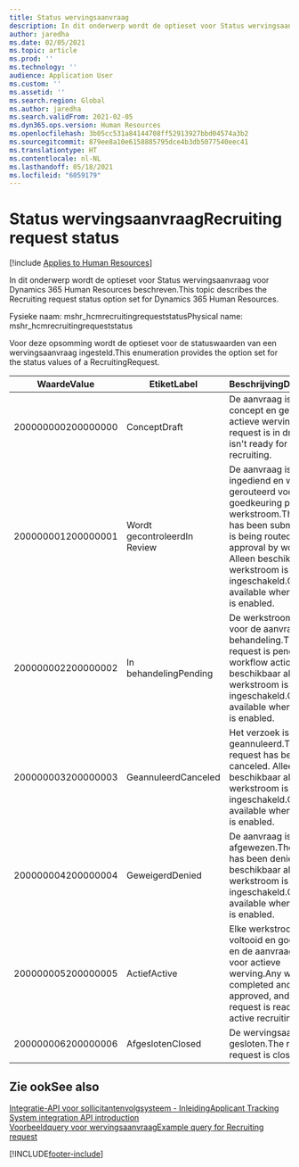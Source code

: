 ```yaml
---
title: Status wervingsaanvraag
description: In dit onderwerp wordt de optieset voor Status wervingsaanvraag voor Dynamics 365 Human Resources beschreven.
author: jaredha
ms.date: 02/05/2021
ms.topic: article
ms.prod: ''
ms.technology: ''
audience: Application User
ms.custom: ''
ms.assetid: ''
ms.search.region: Global
ms.author: jaredha
ms.search.validFrom: 2021-02-05
ms.dyn365.ops.version: Human Resources
ms.openlocfilehash: 3b05cc531a84144708ff52913927bbd04574a3b2
ms.sourcegitcommit: 879ee8a10e6158885795dce4b3db5077540eec41
ms.translationtype: HT
ms.contentlocale: nl-NL
ms.lasthandoff: 05/18/2021
ms.locfileid: "6059179"
---
```

# <a name="recruiting-request-status"></a><span data-ttu-id="0426a-103">Status wervingsaanvraag</span><span class="sxs-lookup"><span data-stu-id="0426a-103">Recruiting request status</span></span>

[!include [Applies to Human Resources](../includes/applies-to-hr.md)]

<span data-ttu-id="0426a-104">In dit onderwerp wordt de optieset voor Status wervingsaanvraag voor Dynamics 365 Human Resources beschreven.</span><span class="sxs-lookup"><span data-stu-id="0426a-104">This topic describes the Recruiting request status option set for Dynamics 365 Human Resources.</span></span>

<span data-ttu-id="0426a-105">Fysieke naam: mshr_hcmrecruitingrequeststatus</span><span class="sxs-lookup"><span data-stu-id="0426a-105">Physical name: mshr_hcmrecruitingrequeststatus</span></span>

<span data-ttu-id="0426a-106">Voor deze opsomming wordt de optieset voor de statuswaarden van een wervingsaanvraag ingesteld.</span><span class="sxs-lookup"><span data-stu-id="0426a-106">This enumeration provides the option set for the status values of a RecruitingRequest.</span></span>

| <span data-ttu-id="0426a-107">Waarde</span><span class="sxs-lookup"><span data-stu-id="0426a-107">Value</span></span> | <span data-ttu-id="0426a-108">Etiket</span><span class="sxs-lookup"><span data-stu-id="0426a-108">Label</span></span> | <span data-ttu-id="0426a-109">Beschrijving</span><span class="sxs-lookup"><span data-stu-id="0426a-109">Description</span></span> |
| --- | --- | --- |
| <span data-ttu-id="0426a-110">200000000</span><span class="sxs-lookup"><span data-stu-id="0426a-110">200000000</span></span> | <span data-ttu-id="0426a-111">Concept</span><span class="sxs-lookup"><span data-stu-id="0426a-111">Draft</span></span> | <span data-ttu-id="0426a-112">De aanvraag is in concept en gereed voor actieve werving.</span><span class="sxs-lookup"><span data-stu-id="0426a-112">The request is in draft and isn't ready for active recruiting.</span></span> |
| <span data-ttu-id="0426a-113">200000001</span><span class="sxs-lookup"><span data-stu-id="0426a-113">200000001</span></span> | <span data-ttu-id="0426a-114">Wordt gecontroleerd</span><span class="sxs-lookup"><span data-stu-id="0426a-114">In Review</span></span> | <span data-ttu-id="0426a-115">De aanvraag is ingediend en wordt gerouteerd voor goedkeuring per werkstroom.</span><span class="sxs-lookup"><span data-stu-id="0426a-115">The request has been submitted and is being routed for approval by workflow.</span></span> <span data-ttu-id="0426a-116">Alleen beschikbaar als werkstroom is ingeschakeld.</span><span class="sxs-lookup"><span data-stu-id="0426a-116">Only available when workflow is enabled.</span></span> |
| <span data-ttu-id="0426a-117">200000002</span><span class="sxs-lookup"><span data-stu-id="0426a-117">200000002</span></span> | <span data-ttu-id="0426a-118">In behandeling</span><span class="sxs-lookup"><span data-stu-id="0426a-118">Pending</span></span> | <span data-ttu-id="0426a-119">De werkstroomactie voor de aanvraag is in behandeling.</span><span class="sxs-lookup"><span data-stu-id="0426a-119">The request is pending workflow action.</span></span> <span data-ttu-id="0426a-120">Alleen beschikbaar als werkstroom is ingeschakeld.</span><span class="sxs-lookup"><span data-stu-id="0426a-120">Only available when workflow is enabled.</span></span> |
| <span data-ttu-id="0426a-121">200000003</span><span class="sxs-lookup"><span data-stu-id="0426a-121">200000003</span></span> | <span data-ttu-id="0426a-122">Geannuleerd</span><span class="sxs-lookup"><span data-stu-id="0426a-122">Canceled</span></span> | <span data-ttu-id="0426a-123">Het verzoek is geannuleerd.</span><span class="sxs-lookup"><span data-stu-id="0426a-123">The request has been canceled.</span></span> <span data-ttu-id="0426a-124">Alleen beschikbaar als werkstroom is ingeschakeld.</span><span class="sxs-lookup"><span data-stu-id="0426a-124">Only available when workflow is enabled.</span></span> |
| <span data-ttu-id="0426a-125">200000004</span><span class="sxs-lookup"><span data-stu-id="0426a-125">200000004</span></span> | <span data-ttu-id="0426a-126">Geweigerd</span><span class="sxs-lookup"><span data-stu-id="0426a-126">Denied</span></span> | <span data-ttu-id="0426a-127">De aanvraag is afgewezen.</span><span class="sxs-lookup"><span data-stu-id="0426a-127">The request has been denied.</span></span> <span data-ttu-id="0426a-128">Alleen beschikbaar als werkstroom is ingeschakeld.</span><span class="sxs-lookup"><span data-stu-id="0426a-128">Only available when workflow is enabled.</span></span> |
| <span data-ttu-id="0426a-129">200000005</span><span class="sxs-lookup"><span data-stu-id="0426a-129">200000005</span></span> | <span data-ttu-id="0426a-130">Actief</span><span class="sxs-lookup"><span data-stu-id="0426a-130">Active</span></span> | <span data-ttu-id="0426a-131">Elke werkstroom is voltooid en goedgekeurd en de aanvraag is klaar voor actieve werving.</span><span class="sxs-lookup"><span data-stu-id="0426a-131">Any workflow is completed and approved, and the request is ready for active recruiting.</span></span> |
| <span data-ttu-id="0426a-132">200000006</span><span class="sxs-lookup"><span data-stu-id="0426a-132">200000006</span></span> | <span data-ttu-id="0426a-133">Afgesloten</span><span class="sxs-lookup"><span data-stu-id="0426a-133">Closed</span></span> | <span data-ttu-id="0426a-134">De wervingsaanvraag is gesloten.</span><span class="sxs-lookup"><span data-stu-id="0426a-134">The recruiting request is closed.</span></span> |

## <a name="see-also"></a><span data-ttu-id="0426a-135">Zie ook</span><span class="sxs-lookup"><span data-stu-id="0426a-135">See also</span></span>

[<span data-ttu-id="0426a-136">Integratie-API voor sollicitantenvolgsysteem - Inleiding</span><span class="sxs-lookup"><span data-stu-id="0426a-136">Applicant Tracking System integration API introduction</span></span>](hr-admin-integration-ats-api-introduction.md)<br>
[<span data-ttu-id="0426a-137">Voorbeeldquery voor wervingsaanvraag</span><span class="sxs-lookup"><span data-stu-id="0426a-137">Example query for Recruiting request</span></span>](hr-admin-integration-ats-api-recruiting-request-example-query.md)


[!INCLUDE[footer-include](../includes/footer-banner.md)]